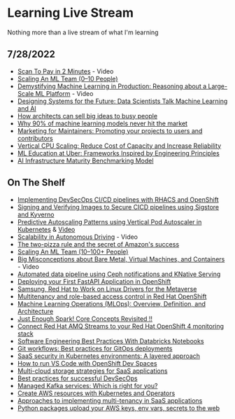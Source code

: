 # Learning Live Stream

Nothing more than a live stream of what I'm learning

## 7/28/2022

* [Scan To Pay in 2 Minutes](https://www.youtube.com/watch?v=XS8ACikD2qs) - Video
* [Scaling An ML Team (0–10 People)](https://medium.com/aquarium-learning/scaling-an-ml-team-0-10-people-ae024f3a89f3)
* [Demystifying Machine Learning in Production: Reasoning about a Large-Scale ML Platform](https://www.usenix.org/conference/srecon21/presentation/mcglohon) - Video
* [Designing Systems for the Future: Data Scientists Talk Machine Learning and AI](https://www.builtinchicago.org/2022/06/22/data-scientists-machine-learning-artificial-intelligence?utm_source=insider_spotlight&utm_medium=social_media&utm_campaign=quantumblack&cid=other-soc-lkn-mka-mka-oth---&sid=7285967728&linkId=173989389)
* [How architects can sell big ideas to busy people](https://www.redhat.com/architect/sell-big-architect-ideas)
* [Why 90% of machine learning models never hit the market](https://thenextweb.com/news/why-most-machine-learning-models-never-hit-market-syndication)
* [Marketing for Maintainers: Promoting your projects to users and contributors](https://www.linkedin.com/pulse/marketing-maintainers-promoting-your-projects-users-contributors-/)
* [Vertical CPU Scaling: Reduce Cost of Capacity and Increase Reliability](https://eng.uber.com/vertical-cpu-scaling/)
* [ML Education at Uber: Frameworks Inspired by Engineering Principles](https://eng.uber.com/ml-education-at-uber/)
* [AI Infrastructure Maturity Benchmarking Model](https://pages.run.ai/hubfs/PDFs/AI-Infrastructure-Maturity-Benchmarking-Model.pdf)

## On The Shelf

* [Implementing DevSecOps CI/CD pipelines with RHACS and OpenShift](https://rcarrata.com/openshift/devsecops-1/)
* [Signing and Verifying Images to Secure CICD pipelines using Sigstore and Kyverno](https://rcarrata.com/kubernetes/sign-images-1/)
* [Predictive Autoscaling Patterns using Vertical Pod Autoscaler in Kubernetes](https://rcarrata.com/kubernetes/predictive-autoscaling-patterns-with-vpa/) & [Video](https://www.youtube.com/watch?v=znnHnERjnGs)
* [Scalability in Autonomous Driving](https://www.youtube.com/watch?v=g2R2T631x7k) - Video
* [The two-pizza rule and the secret of Amazon's success](https://www.theguardian.com/technology/2018/apr/24/the-two-pizza-rule-and-the-secret-of-amazons-success)
* [Scaling An ML Team (10–100+ People)](https://medium.com/aquarium-learning/scaling-an-ml-team-10-100-86a6b6ad9493)
* [Big Misconceptions about Bare Metal, Virtual Machines, and Containers](https://www.youtube.com/watch?v=Jz8Gs4UHTO8) - Video
* [Automated data pipeline using Ceph notifications and KNative Serving](https://medium.com/analytics-vidhya/automated-data-pipeline-using-ceph-notifications-and-kserving-5e1e9b996661)
* [Deploying your First FastAPI Application in OpenShift](https://frank-ceballos.medium.com/deploying-your-first-fastapi-application-in-openshift-857cee7277f9)
* [Samsung, Red Hat to Work on Linux Drivers for the Metaverse](https://thenewstack.io/samsung-red-hat-to-work-on-linux-drivers-for-future-tech/)
* [Multitenancy and role-based access control in Red Hat OpenShift](https://developer.ibm.com/tutorials/multitenancy-and-role-based-access-control/)
* [Machine Learning Operations (MLOps): Overview, Definition, and Architecture](https://arxiv.org/pdf/2205.02302.pdf)
* [Just Enough Spark! Core Concepts Revisited !!](https://www.linkedin.com/pulse/just-enough-spark-core-concepts-revisited-deepak-rajak/)
* [Connect Red Hat AMQ Streams to your Red Hat OpenShift 4 monitoring stack](https://developers.redhat.com/blog/2021/04/19/connect-amq-streams-to-your-red-hat-openshift-4-monitoring-stack#set_up_your_amq_streams_dashboard_in_openshift_4)
* [Software Engineering Best Practices With Databricks Notebooks](https://databricks.com/blog/2022/06/25/software-engineering-best-practices-with-databricks-notebooks.html)
* [Git workflows: Best practices for GitOps deployments](https://developers.redhat.com/articles/2022/07/20/git-workflows-best-practices-gitops-deployments#separate_your_repositories)
* [SaaS security in Kubernetes environments: A layered approach](https://developers.redhat.com/articles/2022/07/27/saas-security-kubernetes-environments-layered-approach#cluster_security_on_kubernetes_and_red_hat_openshift)
* [How to run VS Code with OpenShift Dev Spaces](https://developers.redhat.com/articles/2022/07/12/how-run-vs-code-openshift-dev-spaces#what_s_the_roadmap_for_including_visual_studio_code_in_openshift_dev_spaces_)
* [Multi-cloud storage strategies for SaaS applications](https://developers.redhat.com/articles/2022/06/23/multi-cloud-storage-strategies-saas-applications#)
* [Best practices for successful DevSecOps](https://developers.redhat.com/articles/2022/06/15/best-practices-successful-devsecops#further_best_practices)
* [Managed Kafka services: Which is right for you?](https://developers.redhat.com/articles/2022/05/24/managed-kafka-services-which-right-you#)
* [Create AWS resources with Kubernetes and Operators](https://developers.redhat.com/articles/2022/05/24/create-aws-resources-kubernetes-and-operators#what_s_next_)
* [Approaches to implementing multi-tenancy in SaaS applications](https://developers.redhat.com/articles/2022/05/09/approaches-implementing-multi-tenancy-saas-applications)
* [Python packages upload your AWS keys, env vars, secrets to the web](https://blog.sonatype.com/python-packages-upload-your-aws-keys-env-vars-secrets-to-web)
